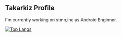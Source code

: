 ## Takarkiz Profile

I'm currently working on stmn,inc as Android Enginner.

[![Top Langs](https://github-readme-stats.vercel.app/api/top-langs/?username=Takarkiz&layout=compact&theme=dracula)](https://github.com/anuraghazra/github-readme-stats)

<!--
**Takarkiz/Takarkiz** is a ✨ _special_ ✨ repository because its `README.md` (this file) appears on your GitHub profile.

Here are some ideas to get you started:

- 🔭 I’m currently working on ...
- 🌱 I’m currently learning ...
- 👯 I’m looking to collaborate on ...
- 🤔 I’m looking for help with ...
- 💬 Ask me about ...
- 📫 How to reach me: ...
- 😄 Pronouns: ...
- ⚡ Fun fact: ...
-->

